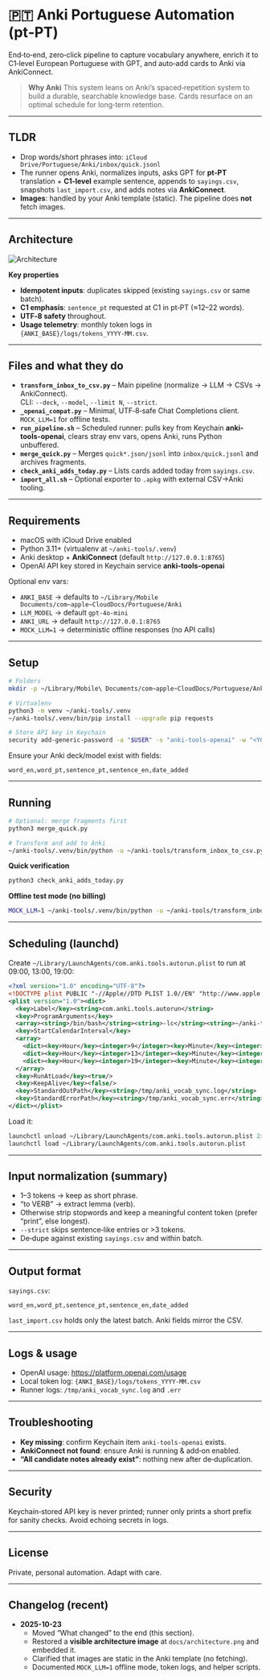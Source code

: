 # 🇵🇹 Anki Portuguese Automation (pt‑PT)

End‑to‑end, zero‑click pipeline to capture vocabulary anywhere, enrich it to C1‑level European Portuguese with GPT, and auto‑add cards to Anki via AnkiConnect.

> **Why Anki**
> This system leans on Anki’s spaced‑repetition system to build a durable, searchable knowledge base. Cards resurface on an optimal schedule for long‑term retention.

---

## TLDR

- Drop words/short phrases into: `iCloud Drive/Portuguese/Anki/inbox/quick.jsonl`
- The runner opens Anki, normalizes inputs, asks GPT for **pt‑PT** translation + **C1‑level** example sentence, appends to `sayings.csv`, snapshots `last_import.csv`, and adds notes via **AnkiConnect**.
- **Images**: handled by your Anki template (static). The pipeline does **not** fetch images.

---

## Architecture

![Architecture](docs/architecture.png)

**Key properties**
- **Idempotent inputs**: duplicates skipped (existing `sayings.csv` or same batch).  
- **C1 emphasis**: `sentence_pt` requested at C1 in pt‑PT (≈12–22 words).  
- **UTF‑8 safety** throughout.  
- **Usage telemetry**: monthly token logs in `{ANKI_BASE}/logs/tokens_YYYY‑MM.csv`.

---

## Files and what they do

- **`transform_inbox_to_csv.py`** – Main pipeline (normalize → LLM → CSVs → AnkiConnect).  
  CLI: `--deck`, `--model`, `--limit N`, `--strict`.
- **`_openai_compat.py`** – Minimal, UTF‑8‑safe Chat Completions client. `MOCK_LLM=1` for offline tests.
- **`run_pipeline.sh`** – Scheduled runner: pulls key from Keychain **anki-tools-openai**, clears stray env vars, opens Anki, runs Python unbuffered.
- **`merge_quick.py`** – Merges `quick*.json/jsonl` into `inbox/quick.jsonl` and archives fragments.
- **`check_anki_adds_today.py`** – Lists cards added today from `sayings.csv`.
- **`import_all.sh`** – Optional exporter to `.apkg` with external CSV→Anki tooling.

---

## Requirements

- macOS with iCloud Drive enabled
- Python 3.11+ (virtualenv at `~/anki-tools/.venv`)
- Anki desktop + **AnkiConnect** (default `http://127.0.0.1:8765`)
- OpenAI API key stored in Keychain service **anki-tools-openai**

Optional env vars:
- `ANKI_BASE` → defaults to `~/Library/Mobile Documents/com~apple~CloudDocs/Portuguese/Anki`  
- `LLM_MODEL` → default `gpt-4o-mini`  
- `ANKI_URL` → default `http://127.0.0.1:8765`  
- `MOCK_LLM=1` → deterministic offline responses (no API calls)

---

## Setup

```bash
# Folders
mkdir -p ~/Library/Mobile\ Documents/com~apple~CloudDocs/Portuguese/Anki/{inbox,logs}

# Virtualenv
python3 -m venv ~/anki-tools/.venv
~/anki-tools/.venv/bin/pip install --upgrade pip requests

# Store API key in Keychain
security add-generic-password -a "$USER" -s "anki-tools-openai" -w "<YOUR_OPENAI_API_KEY>"
```

Ensure your Anki deck/model exist with fields:
```
word_en,word_pt,sentence_pt,sentence_en,date_added
```

---

## Running

```bash
# Optional: merge fragments first
python3 merge_quick.py

# Transform and add to Anki
~/anki-tools/.venv/bin/python -u ~/anki-tools/transform_inbox_to_csv.py   --deck "Portuguese (pt-PT)" --model "GPT Vocabulary Automater"
```

**Quick verification**
```bash
python3 check_anki_adds_today.py
```

**Offline test mode (no billing)**
```bash
MOCK_LLM=1 ~/anki-tools/.venv/bin/python -u ~/anki-tools/transform_inbox_to_csv.py --limit 3
```

---

## Scheduling (launchd)

Create `~/Library/LaunchAgents/com.anki.tools.autorun.plist` to run at 09:00, 13:00, 19:00:

```xml
<?xml version="1.0" encoding="UTF-8"?>
<!DOCTYPE plist PUBLIC "-//Apple//DTD PLIST 1.0//EN" "http://www.apple.com/DTDs/PropertyList-1.0.dtd">
<plist version="1.0"><dict>
  <key>Label</key><string>com.anki.tools.autorun</string>
  <key>ProgramArguments</key>
  <array><string>/bin/bash</string><string>-lc</string><string>~/anki-tools/run_pipeline.sh</string></array>
  <key>StartCalendarInterval</key>
  <array>
    <dict><key>Hour</key><integer>9</integer><key>Minute</key><integer>0</integer></dict>
    <dict><key>Hour</key><integer>13</integer><key>Minute</key><integer>0</integer></dict>
    <dict><key>Hour</key><integer>19</integer><key>Minute</key><integer>0</integer></dict>
  </array>
  <key>RunAtLoad</key><true/>
  <key>KeepAlive</key><false/>
  <key>StandardOutPath</key><string>/tmp/anki_vocab_sync.log</string>
  <key>StandardErrorPath</key><string>/tmp/anki_vocab_sync.err</string>
</dict></plist>
```
Load it:
```bash
launchctl unload ~/Library/LaunchAgents/com.anki.tools.autorun.plist 2>/dev/null || true
launchctl load ~/Library/LaunchAgents/com.anki.tools.autorun.plist
```

---

## Input normalization (summary)

- 1–3 tokens → keep as short phrase.  
- “to VERB” → extract lemma (verb).  
- Otherwise strip stopwords and keep a meaningful content token (prefer “print”, else longest).  
- `--strict` skips sentence‑like entries or >3 tokens.  
- De‑dupe against existing `sayings.csv` and within batch.

---

## Output format

`sayings.csv`:
```
word_en,word_pt,sentence_pt,sentence_en,date_added
```
`last_import.csv` holds only the latest batch. Anki fields mirror the CSV.

---

## Logs & usage

- OpenAI usage: https://platform.openai.com/usage  
- Local token log: `{ANKI_BASE}/logs/tokens_YYYY-MM.csv`  
- Runner logs: `/tmp/anki_vocab_sync.log` and `.err`

---

## Troubleshooting

- **Key missing**: confirm Keychain item `anki-tools-openai` exists.  
- **AnkiConnect not found**: ensure Anki is running & add‑on enabled.  
- **“All candidate notes already exist”**: nothing new after de‑duplication.

---

## Security

Keychain‑stored API key is never printed; runner only prints a short prefix for sanity checks. Avoid echoing secrets in logs.

---

## License

Private, personal automation. Adapt with care.

---

## Changelog (recent)

- **2025-10-23**  
  - Moved “What changed” to the end (this section).  
  - Restored a **visible architecture image** at `docs/architecture.png` and embedded it.  
  - Clarified that images are static in the Anki template (no fetching).  
  - Documented `MOCK_LLM=1` offline mode, token logs, and helper scripts.
